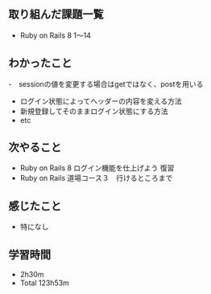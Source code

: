 ## 取り組んだ課題一覧
- Ruby on Rails 8 1〜14
## わかったこと
-　sessionの値を変更する場合はgetではなく、postを用いる
- ログイン状態によってヘッダーの内容を変える方法
- 新規登録してそのままログイン状態にする方法
- etc
## 次やること
- Ruby on Rails 8 ログイン機能を仕上げよう 復習
- Ruby on Rails 道場コース３　行けるところまで
## 感じたこと
- 特になし
## 学習時間
- 2h30m
- Total 123h53m
